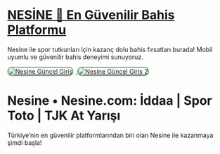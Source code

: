 # <a href="https://heylink.me/denemebonusu2025/">NESİNE 🏀 En Güvenilir Bahis Platformu</a>
Nesine ile spor tutkunları için kazanç dolu bahis fırsatları burada! Mobil uyumlu ve güvenilir bahis deneyimi sunuyoruz.

<div>
    <a href="https://ibb.co/RHCDdbP" title="Nesine Güncel Giriş">
        <img src="https://i.ibb.co/YjtLwQ8/cats.jpg" alt="Nesine Güncel Giriş" style="max-width: 48%; border: 2px solid #4CAF50; border-radius: 10px; margin-right: 1%;">
    </a>
    <a href="https://ibb.co/LQMbkjJ" title="Nesine Güncel Giriş">
        <img src="https://i.ibb.co/VHdrjnQ/df.jpg" alt="Nesine Güncel Giriş 2" style="max-width: 48%; border: 2px solid #4CAF50; border-radius: 10px;">
    </a>
</div>

# Nesine • Nesine.com: İddaa | Spor Toto | TJK At Yarışı
Türkiye’nin en güvenilir platformlarından biri olan Nesine ile kazanmaya şimdi başla!
